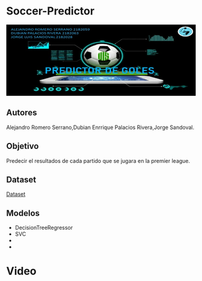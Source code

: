 # Soccer-Predictor
![](https://github.com/georsan/Soccer-Predictor/blob/main/Soccer-predictor.jpeg)

## Autores
Alejandro Romero Serrano,Dubian Enrrique Palacios Rivera,Jorge Sandoval.


## Objetivo
Predecir el resultados de cada partido que se jugara en la premier league.


## Dataset
[Dataset](https://www.kaggle.com/technika148/football-database)


## Modelos

- DecisionTreeRegressor
- SVC
-
-

# Video

